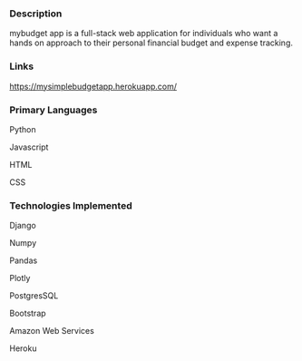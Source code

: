 ### Description

mybudget app is a full-stack web application for individuals who want a hands on approach to their personal financial budget and expense tracking.

### Links

https://mysimplebudgetapp.herokuapp.com/

### Primary Languages

Python

Javascript

HTML

CSS

### Technologies Implemented

Django

Numpy

Pandas

Plotly

PostgresSQL

Bootstrap

Amazon Web Services

Heroku






